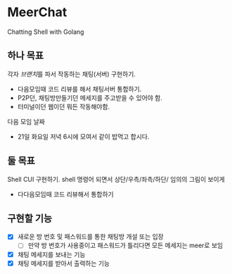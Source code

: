 # MeerChat
Chatting Shell with Golang

## 하나 목표
각자 *브랜치*를 파서 작동하는 채팅(서버) 구현하기.
- 다음모임때 코드 리뷰를 해서 채팅서버 통합하기.
- P2P던, 채팅방만들기던 메세지를 주고받을 수 있어야 함.
- 터미널이던 웹이던 뭐든 작동해야함.

다음 모임 날짜
- 21일 화요일 저녁 6시에 모여서 같이 밥먹고 합시다.

## 둘 목표
Shell CUI 구현하기. shell 명령어 되면서 상단/우측/좌측/하단/ 임의의 그림이 보이게
- 다다음모임때 코드 리뷰해서 통합하기

## 구현할 기능
- [x] 새로운 방 번호 및 패스워드를 통한 채팅방 개설 또는 입장
    - [ ] 만약 방 번호가 사용중이고 패스워드가 틀리다면 모든 메세지는 meer로 보임
- [x] 채팅 메세지를 보내는 기능
- [x] 채팅 메세지를 받아서 출력하는 기능